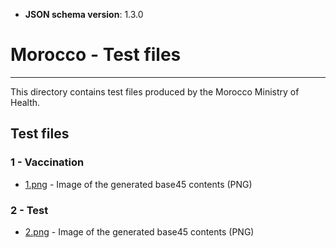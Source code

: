 * **JSON schema version**: 1.3.0
# Morocco - Test files

---

This directory contains test files produced by the Morocco Ministry of Health.

## Test files

### 1 - Vaccination

- [1.png](2DCode/png/1.png) - Image of the generated base45 contents (PNG)

### 2 - Test

- [2.png](2DCode/png/2.png) - Image of the generated base45 contents (PNG)
